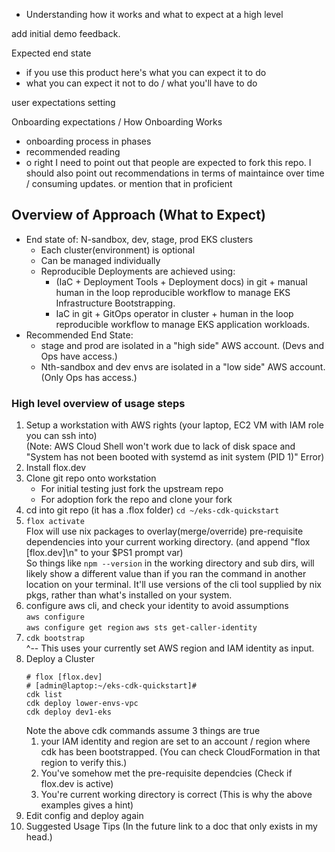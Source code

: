 * Understanding how it works and what to expect at a high level

add initial demo feedback.

Expected end state 
* if you use this product here's what you can expect it to do
* what you can expect it not to do / what you'll have to do

user expectations setting

Onboarding expectations / How Onboarding Works
* onboarding process in phases
* recommended reading
* o right I need to point out that people are expected to fork this repo.
  I should also point out recommendations in terms of maintaince over time / consuming updates.
  or mention that in proficient


## Overview of Approach (What to Expect)
* End state of: N-sandbox, dev, stage, prod EKS clusters
  * Each cluster(environment) is optional
  * Can be managed individually
  * Reproducible Deployments are achieved using:
    * (IaC + Deployment Tools + Deployment docs) in git + manual human in the loop reproducible workflow to manage EKS Infrastructure Bootstrapping.
    * IaC in git + GitOps operator in cluster + human in the loop reproducible workflow to manage EKS application workloads.
* Recommended End State:
  * stage and prod are isolated in a "high side" AWS account. (Devs and Ops have access.)
  * Nth-sandbox and dev envs are isolated in a "low side" AWS account. (Only Ops has access.)



### High level overview of usage steps
1. Setup a workstation with AWS rights (your laptop, EC2 VM with IAM role you can ssh into)  
   (Note: AWS Cloud Shell won't work due to lack of disk space and "System has not been booted with systemd as init system (PID 1)" Error)
2. Install flox.dev
3. Clone git repo onto workstation
   * For initial testing just fork the upstream repo 
   * For adoption fork the repo and clone your fork
4. cd into git repo (it has a .flox folder)
   `cd ~/eks-cdk-quickstart`
5. `flox activate`  
   Flox will use nix packages to overlay(merge/override) pre-requisite dependencies
   into your current working directory. (and append "flox [flox.dev]\n" to your $PS1 prompt var)  
   So things like `npm --version` in the working directory and sub dirs, will likely show
   a different value than if you ran the command in another location on your terminal.
   It'll use versions of the cli tool supplied by nix pkgs, rather than what's installed on
   your system.
6. configure aws cli, and check your identity to avoid assumptions  
   `aws configure`  
   `aws configure get region`
   `aws sts get-caller-identity`
7. `cdk bootstrap`  
   ^-- This uses your currently set AWS region and IAM identity as input.
8. Deploy a Cluster
   ```shell
   # flox [flox.dev]
   # [admin@laptop:~/eks-cdk-quickstart]#
   cdk list
   cdk deploy lower-envs-vpc
   cdk deploy dev1-eks
   ```
   Note the above cdk commands assume 3 things are true
   1. your IAM identity and region are set to an account / region where cdk has been bootstrapped. (You can check CloudFormation in that region to verify this.)
   2. You've somehow met the pre-requisite dependcies (Check if flox.dev is active)
   3. You're current working directory is correct (This is why the above examples gives a hint)
9. Edit config and deploy again
10. Suggested Usage Tips (In the future link to a doc that only exists in my head.)


